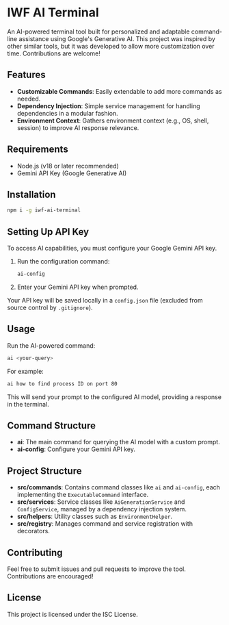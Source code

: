 # IWF AI Terminal

An AI-powered terminal tool built for personalized and adaptable command-line assistance using Google's Generative AI.
This project was inspired by other similar tools, but it was developed to allow more customization over time.
Contributions are welcome!

## Features

- **Customizable Commands**: Easily extendable to add more commands as needed.
- **Dependency Injection**: Simple service management for handling dependencies in a modular fashion.
- **Environment Context**: Gathers environment context (e.g., OS, shell, session) to improve AI response relevance.

## Requirements

- Node.js (v18 or later recommended)
- Gemini API Key (Google Generative AI)

## Installation

```bash
npm i -g iwf-ai-terminal
```

## Setting Up API Key

To access AI capabilities, you must configure your Google Gemini API key.

1. Run the configuration command:

   ```bash
   ai-config
   ```

2. Enter your Gemini API key when prompted.

Your API key will be saved locally in a `config.json` file (excluded from source control by `.gitignore`).

## Usage

Run the AI-powered command:

```bash
ai <your-query>
```

For example:

```bash
ai how to find process ID on port 80
```

This will send your prompt to the configured AI model, providing a response in the terminal.

## Command Structure

- **ai**: The main command for querying the AI model with a custom prompt.
- **ai-config**: Configure your Gemini API key.

## Project Structure

- **src/commands**: Contains command classes like `ai` and `ai-config`, each implementing the `ExecutableCommand` interface.
- **src/services**: Service classes like `AiGenerationService` and `ConfigService`, managed by a dependency injection system.
- **src/helpers**: Utility classes such as `EnvironmentHelper`.
- **src/registry**: Manages command and service registration with decorators.

## Contributing

Feel free to submit issues and pull requests to improve the tool. Contributions are encouraged!

## License

This project is licensed under the ISC License.
